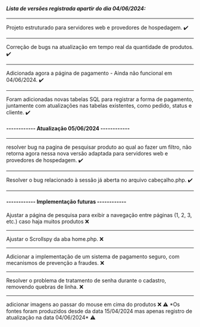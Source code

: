 *<h4>Lista de versões registrada apartir do dia 04/06/2024:</h4>*
<hr>
Projeto estruturado para servidores web e provedores de hospedagem. ✔️
<hr>
Correção de bugs na atualização em tempo real da quantidade de produtos. ✔️
<hr>
Adicionada agora a página de pagamento - Ainda não funcional em 04/06/2024. ✔️
<hr>
Foram adicionadas novas tabelas SQL para registrar a forma de pagamento, juntamente com atualizações nas tabelas existentes, como pedido, status e cliente. ✔️
<br>
<h4> ------------ Atualização 05/06/2024 ------------</h4>
<hr>
resolver bug na pagina de pesquisar produto ao qual ao fazer um filtro, não retorna agora nessa nova versão adaptada para servidores web e provedores de hospedagem. ✔️
<hr>
Resolver o bug relacionado à sessão já aberta no arquivo cabeçalho.php. ✔️
<hr>
<h4> ------------ Implementação futuras ------------</h4>
Ajustar a página de pesquisa para exibir a navegação entre páginas (1, 2, 3, etc.) caso haja muitos produtos ❌
<hr>
Ajustar o Scrollspy da aba home.php. ❌
<hr>
Adicionar a implementação de um sistema de pagamento seguro, com mecanismos de prevenção a fraudes. ❌
<hr>
Resolver o problema de tratamento de senha durante o cadastro, removendo quebras de linha. ❌
<hr>
adicionar imagens ao passar do mouse em cima do produtos ❌
⚠️ *Os fontes foram produzidos desde da data 15/04/2024 mas apenas registro de atualização na data 04/06/2024* ⚠️
